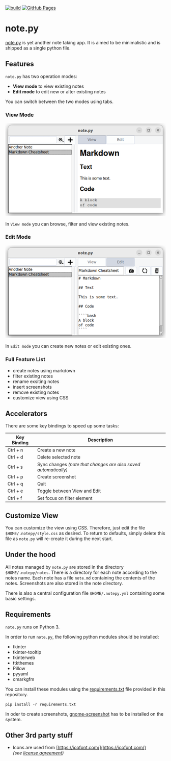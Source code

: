 [![build](https://github.com/falk-werner/note.py/actions/workflows/build.yml/badge.svg)](https://github.com/falk-werner/note.py/actions/workflows/build.yml)
[![GitHub Pages](https://github.com/falk-werner/note.py/actions/workflows/pages.yml/badge.svg)](https://falk-werner.github.io/note.py/index.html)

# note.py

[note.py](https://github.com/falk-werner/note.py) is yet another note taking app. It is aimed to be minimalistic and is shipped as a single python file.

## Features

`note.py` has two operation modes:

- **View mode** to view existing notes
- **Edit mode** to edit new or alter existing notes

You can switch between the two modes using tabs.

### View Mode

![UI view](doc/ui_view.png)

In `View mode` you can browse, filter and view existing notes.

### Edit Mode

![UI edit](doc/ui_edit.png)

In `Edit mode` you can create new notes or edit existing ones.

### Full Feature List

- create notes using markdown
- filter existing notes
- rename exsiting notes
- insert screenshots
- remove existing notes
- customize view using CSS

## Accelerators

There are some key bindings to speed up some tasks:

| Key Binding | Description |
| ----------- | ----------- |
| Ctrl + n    | Create a new note |
| Ctrl + d    | Delete selected note |
| Ctrl + s    | Sync changes _(note that changes are also saved automatically)_|
| Ctrl + p    | Create screenshot |
| Ctrl + q    | Quit |
| Ctrl + e    | Toggle between View and Edit |
| Ctrl + f    | Set focus on filter element |

## Customize View

You can customize the view using CSS. Therefore, just edit the file `$HOME/.notepy/style.css` as desired. To return to defaults, simply delete this file as `note.py` will re-create it during the next start.

## Under the hood

All notes managed by `note.py` are stored in the directory `$HOME/.notepy/notes`. There is a directory for each note according to the notes name. Each note has a file `note.md` containing the contents of the notes. Screenshots are also stored in the note directory.

There is also a central configuration file `$HOME/.notepy.yml` containing
some basic settings.

## Requirements

`note.py` runs on Python 3.

In order to run `note.py`, the following python modules should be installed:

- tkinter
- tkinter-tooltip
- tkinterweb
- ttkthemes
- Pillow
- pyyaml
- cmarkgfm

You can install these modules using the [requirements.txt](requirements.txt) file provided in this repository.

    pip install -r requirements.txt

In oder to create screenshots, [gnome-screenshot](https://linux.die.net/man/1/gnome-screenshot) has to be installed on the system.

## Other 3rd party stuff

- Icons are used from [https://icofont.com/](https://icofont.com/)  
  _(see [license agreement](https://icofont.com/license))_

